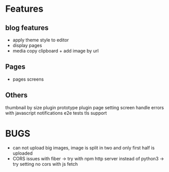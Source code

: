 # Features
## blog features
- apply theme style to editor 
- display pages
- media copy clipboard + add image by url

## Pages
- pages screens

## Others
thumbnail by size
plugin prototype
plugin page
setting screen
handle errors with javascript
notifications
e2e tests
tls support

# BUGS
- can not upload big images, image is split in two and only first half is uploaded
- CORS issues with fiber -> try with npm http server instead of python3 -> try setting no cors with js fetch



